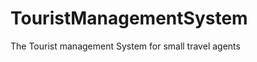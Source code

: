 TouristManagementSystem
=======================

The Tourist management System for small travel agents